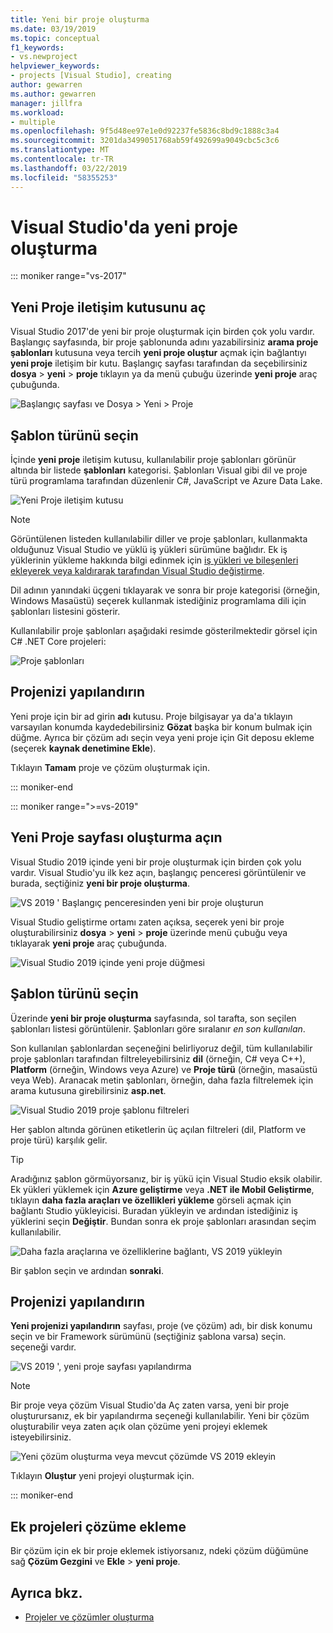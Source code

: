 ```yaml
---
title: Yeni bir proje oluşturma
ms.date: 03/19/2019
ms.topic: conceptual
f1_keywords:
- vs.newproject
helpviewer_keywords:
- projects [Visual Studio], creating
author: gewarren
ms.author: gewarren
manager: jillfra
ms.workload:
- multiple
ms.openlocfilehash: 9f5d48ee97e1e0d92237fe5836c8bd9c1888c3a4
ms.sourcegitcommit: 3201da3499051768ab59f492699a9049cbc5c3c6
ms.translationtype: MT
ms.contentlocale: tr-TR
ms.lasthandoff: 03/22/2019
ms.locfileid: "58355253"
---
```

# <a name="create-a-new-project-in-visual-studio"></a>Visual Studio'da yeni proje oluşturma

::: moniker range="vs-2017"

## <a name="open-the-new-project-dialog"></a>Yeni Proje iletişim kutusunu aç

Visual Studio 2017'de yeni bir proje oluşturmak için birden çok yolu vardır. Başlangıç sayfasında, bir proje şablonunda adını yazabilirsiniz **arama proje şablonları** kutusuna veya tercih **yeni proje oluştur** açmak için bağlantıyı **yeni proje** iletişim bir kutu. Başlangıç sayfası tarafından da seçebilirsiniz **dosya** > **yeni** > **proje** tıklayın ya da menü çubuğu üzerinde **yeni proje**  araç çubuğunda.

![Başlangıç sayfası ve Dosya > Yeni > Proje](./media/vside-newproject1.png)

## <a name="select-a-template-type"></a>Şablon türünü seçin

İçinde **yeni proje** iletişim kutusu, kullanılabilir proje şablonları görünür altında bir listede **şablonları** kategorisi. Şablonları Visual gibi dil ve proje türü programlama tarafından düzenlenir C#, JavaScript ve Azure Data Lake.

![Yeni Proje iletişim kutusu](./media/vside-newproject-templates-list.png)

> [!NOTE]
> Görüntülenen listeden kullanılabilir diller ve proje şablonları, kullanmakta olduğunuz Visual Studio ve yüklü iş yükleri sürümüne bağlıdır. Ek iş yüklerinin yükleme hakkında bilgi edinmek için [iş yükleri ve bileşenleri ekleyerek veya kaldırarak tarafından Visual Studio değiştirme](../install/modify-visual-studio.md).

Dil adının yanındaki üçgeni tıklayarak ve sonra bir proje kategorisi (örneğin, Windows Masaüstü) seçerek kullanmak istediğiniz programlama dili için şablonları listesini gösterir.

Kullanılabilir proje şablonları aşağıdaki resimde gösterilmektedir görsel için C# .NET Core projeleri:

![Proje şablonları](./media/new-project-dialog-net-core.png)

## <a name="configure-your-project"></a>Projenizi yapılandırın

Yeni proje için bir ad girin **adı** kutusu. Proje bilgisayar ya da'a tıklayın varsayılan konumda kaydedebilirsiniz **Gözat** başka bir konum bulmak için düğme. Ayrıca bir çözüm adı seçin veya yeni proje için Git deposu ekleme (seçerek **kaynak denetimine Ekle**).

Tıklayın **Tamam** proje ve çözüm oluşturmak için.

::: moniker-end

::: moniker range=">=vs-2019"

## <a name="open-the-create-a-new-project-page"></a>Yeni Proje sayfası oluşturma açın

Visual Studio 2019 içinde yeni bir proje oluşturmak için birden çok yolu vardır. Visual Studio'yu ilk kez açın, başlangıç penceresi görüntülenir ve burada, seçtiğiniz **yeni bir proje oluşturma**.

![VS 2019 ' Başlangıç penceresinden yeni bir proje oluşturun](media/vs-2019/start-window-create-new-project.png)

Visual Studio geliştirme ortamı zaten açıksa, seçerek yeni bir proje oluşturabilirsiniz **dosya** > **yeni** > **proje** üzerinde menü çubuğu veya tıklayarak **yeni proje** araç çubuğunda.

![Visual Studio 2019 içinde yeni proje düğmesi](media/vs-2019/new-project-button.png)

## <a name="select-a-template-type"></a>Şablon türünü seçin

Üzerinde **yeni bir proje oluşturma** sayfasında, sol tarafta, son seçilen şablonları listesi görüntülenir. Şablonları göre sıralanır *en son kullanılan*.

Son kullanılan şablonlardan seçeneğini belirliyoruz değil, tüm kullanılabilir proje şablonları tarafından filtreleyebilirsiniz **dil** (örneğin, C# veya C++), **Platform** (örneğin, Windows veya Azure) ve **Proje türü** (örneğin, masaüstü veya Web). Aranacak metin şablonları, örneğin, daha fazla filtrelemek için arama kutusuna girebilirsiniz **asp.net**.

![Visual Studio 2019 proje şablonu filtreleri](media/vs-2019/create-new-project-filters.png)

Her şablon altında görünen etiketlerin üç açılan filtreleri (dil, Platform ve proje türü) karşılık gelir.

> [!TIP]
> Aradığınız şablon görmüyorsanız, bir iş yükü için Visual Studio eksik olabilir. Ek yükleri yüklemek için **Azure geliştirme** veya **.NET ile Mobil Geliştirme**, tıklayın **daha fazla araçları ve özellikleri yükleme** görseli açmak için bağlantı Studio yükleyicisi. Buradan yükleyin ve ardından istediğiniz iş yüklerini seçin **Değiştir**. Bundan sonra ek proje şablonları arasından seçim kullanılabilir.
>
> ![Daha fazla araçlarına ve özelliklerine bağlantı, VS 2019 yükleyin](media/vs-2019/install-more-tools-features.png)

Bir şablon seçin ve ardından **sonraki**.

## <a name="configure-your-project"></a>Projenizi yapılandırın

**Yeni projenizi yapılandırın** sayfası, proje (ve çözüm) adı, bir disk konumu seçin ve bir Framework sürümünü (seçtiğiniz şablona varsa) seçin. seçeneği vardır.

![VS 2019 ', yeni proje sayfası yapılandırma](media/vs-2019/configure-new-project.png)

> [!NOTE]
> Bir proje veya çözüm Visual Studio'da Aç zaten varsa, yeni bir proje oluşturursanız, ek bir yapılandırma seçeneği kullanılabilir. Yeni bir çözüm oluşturabilir veya zaten açık olan çözüme yeni projeyi eklemek isteyebilirsiniz.
>
> ![Yeni çözüm oluşturma veya mevcut çözümde VS 2019 ekleyin](media/vs-2019/configure-new-project-solution.png)

Tıklayın **Oluştur** yeni projeyi oluşturmak için.

::: moniker-end

## <a name="add-additional-projects-to-a-solution"></a>Ek projeleri çözüme ekleme

Bir çözüm için ek bir proje eklemek istiyorsanız, ndeki çözüm düğümüne sağ **Çözüm Gezgini** ve **Ekle** > **yeni proje**.

## <a name="see-also"></a>Ayrıca bkz.

- [Projeler ve çözümler oluşturma](creating-solutions-and-projects.md)
